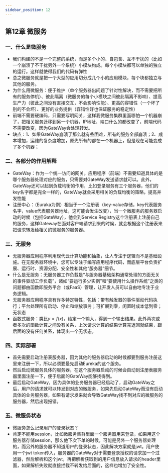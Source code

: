 ```yaml
---
sidebar_position: 12
---
```


## 第12章 微服务

### 一、什么是微服务

- 我们构建的不是一个完整的系统，而是多个小的、自包含、互不干扰的（比如一个崩溃了不干扰另外一个系统）小模块构成。每个小模块都可以单独的独立的运行。这样就使得我们的代码有弹性
- 总之微服务就是把一个大型的应用切分成几个小的应用模块，每个块都独立与其他的服务。
- 为什么用微服务：便于维护（单个服务器出问题了针对性解决，而不需要把所有的服务停机）、彼此隔离（微服务的每个小模块之间彼此隔离不影响）、提高生产力（彼此之间没有直接交互，不会影响性能）、更高的容错性（一个坏了别的不会坏）、更好的业务提供（容错性好也保证服务的稳定性）
- 前端不需要硬编码，只需要写明网关，这样我微服务集群里面哪怕一个机器崩了，把相关服务迁移到另一个机器，IP地址、端口什么的都改变了，前端代码不需要改变，因为GateWay会处理转发。
- 缺点：1、如果GateWay崩溃了那么就有些困难，所有的服务全部崩溃；2、成本增加，运维的复杂度增加，原先所有的都在一个机器上，但是现在可能变成了多个机器；

### 二、各部分的作用解释

- GateWay：作为一个统一访问的网关。应用程序（前端）不需要知道具体的是哪个服务器处理对应的服务，只需要对GateWay发送请求就可以。此外，GateWay还可以起到负载均衡的作用，比如登录服务有三个服务器，他们的key名字都是完全一样的，GateWay就会采用相关的负载均衡的策略，提高并发性能
- 注册中心：（Euraka为例）相当于一个注册表（key-value存储，key代表服务名字，value代表服务器地址，这可能会发生改变），当一个微服务的服务器启动的时候（包括GateWay），他会到Service Registry这个注册表上注册自己的服务，这样Gateway在面对客户端请求到来的时候，就会根据这个注册表来把请求转发给相关的微服务的服务器。

### 三、无服务

- 无服务器应用程序利用现代云计算功能和抽象，让人专注于逻辑而不是基础设施。在无服务器环境中，您可以专注于编写应用程序代码，而底层平台负责扩展、运行时、资源分配、安全性和其他“服务器”细节。
- 什么是无服务：无服务器工作负载是“与服务器基础架构通常处理的方面无关的事件驱动工作负载”，诸如“要运行多少实例”和“要使用什么操作系统”之类的问题都由函数即服务平台（或FaaS）管理，让开发人员可以自由地专注于业务逻辑。
- 无服务器应用程序具有许多特定特性，包括：带有触发器的事件驱动代码执行；平台处理所有启动、停止和缩放事务；可扩展到零，闲置时成本低到零；无状态
- 函数式服务：类比$y=f(x)$，给定一个输入，得到一个输出结果。此外两次或者多次的函数计算之间没有关系，上次请求计算的结果计算完返回就结束，跟后面的没有任何关系，体现出一个无状态。

### 四、实际部署

- 首先需要启动注册表服务器，因为其他的服务器启动的时候都要到服务注册这里来注册一下，所以必须要最先启动Eureka的这个服务。
- 然后启动微服务具体的服务器，在这个服务器启动的时候会自动到注册表服务器里面注册一下，便于后面的GateWay能够找得到。
- 最后启动GateWay，因为具体的业务服务器已经启动了，启动GateWay之后，用户的请求就可以转发到对应的微服务，如果先启动GateWay而没有启动具体的业务服务器，如果有请求发来就会导致GateWay找不到对应的微服务的服务器，然后出现报错。

### 五、微服务状态

- 微服务怎么记录用户的登录状态？
- 肯定不能用session，比如微服务集群里面一个服务器用来登录，如果用这个服务器存储session，那么他下次下单的时候，可能是另外一个服务器处理的，而另外的服务器不知道用户的登录状态，因此解决方案就是jwt。用户使用一个jwt token传入，服务器的GateWay对于需要登录授权的请求加一个过滤器，然后解析和这个jwt，再把解析获取到的用户信息放入请求的header里面，如果解析失败就直接拦截不转发给后面的，这样也增加了安全性。